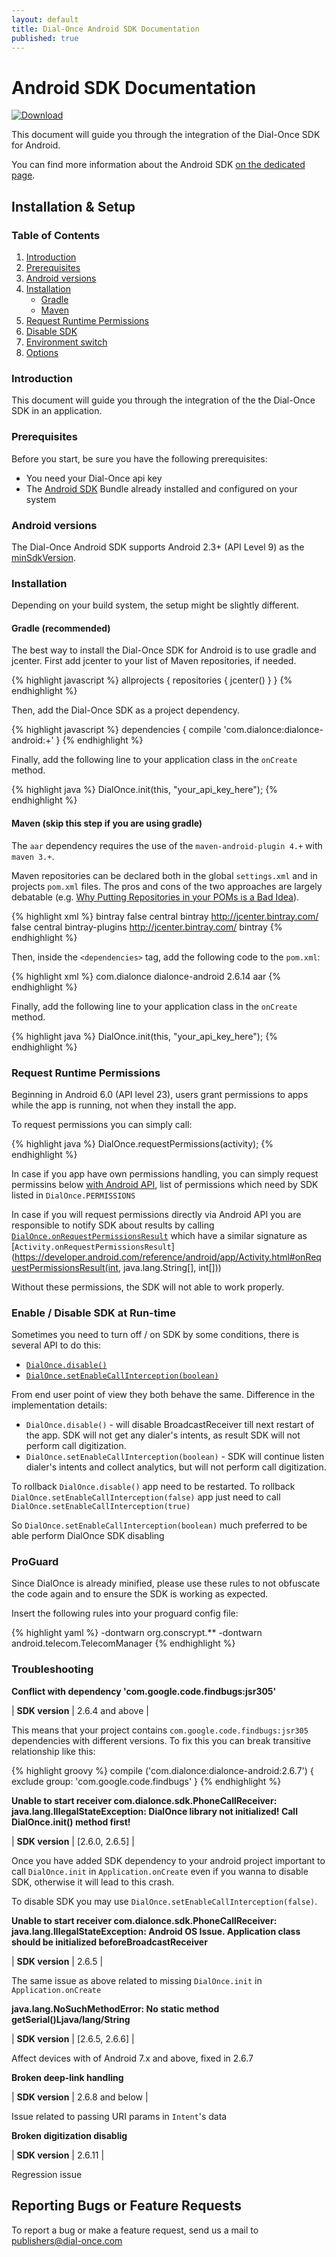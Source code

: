 ```yaml
---
layout: default
title: Dial-Once Android SDK Documentation
published: true
---
```


Android SDK Documentation
=========================

[![Download](https://api.bintray.com/packages/dialonce/maven/dialonce-android/images/download.svg) ](https://bintray.com/dialonce/maven/dialonce-android/_latestVersion)

This document will guide you through the integration of the Dial-Once SDK for Android.

You can find more information about the Android SDK [on the dedicated page](/android/specs).

Installation & Setup
--------------------

### Table of Contents

1.	[Introduction](#introduction)
2.	[Prerequisites](#prerequisites)
3.	[Android versions](#android-versions)
4.	[Installation](#installation)
	-	[Gradle](#gradle-recommanded)
	-	[Maven](#maven)
5.	[Request Runtime Permissions](#request-runtime-permissions)
6.	[Disable SDK](#enable--disable-sdk-at-run-time)
7.  [Environment switch](#environment-switch)
8.	[Options](#options)

### Introduction

This document will guide you through the integration of the the Dial-Once SDK in an application.

### Prerequisites

Before you start, be sure you have the following prerequisites:

-	You need your Dial-Once api key
-	The [Android SDK](http://developer.android.com/sdk/index.html) Bundle already installed and configured on your system

### Android versions

The Dial-Once Android SDK supports Android 2.3+ (API Level 9) as the [minSdkVersion](http://developer.android.com/guide/topics/manifest/uses-sdk-element.html#min).

### Installation

Depending on your build system, the setup might be slightly different.

#### Gradle (recommended)

The best way to install the Dial-Once SDK for Android is to use gradle and jcenter. First add jcenter to your list of Maven repositories, if needed.

{% highlight javascript %}
allprojects {
  repositories {
    jcenter()
  }
}
{% endhighlight %}

Then, add the Dial-Once SDK as a project dependency.

{% highlight javascript %}
dependencies {
  compile 'com.dialonce:dialonce-android:+'
}
{% endhighlight %}

Finally, add the following line to your application class in the `onCreate` method.

{% highlight java %}
DialOnce.init(this, "your_api_key_here");
{% endhighlight %}

#### Maven (skip this step if you are using gradle)

The `aar` dependency requires the use of the `maven-android-plugin 4.+` with `maven 3.+`.

Maven repositories can be declared both in the global `settings.xml` and in projects `pom.xml` files. The pros and cons of the two approaches are largely debatable (e.g. [Why Putting Repositories in your POMs is a Bad Idea](http://www.sonatype.com/people/2009/02/why-putting-repositories-in-your-poms-is-a-bad-idea/)).

{% highlight xml %}
<profiles>
  <profile>
    <id>bintray</id>
    <repositories>
      <repository>
        <snapshots>
          <enabled>false</enabled>
        </snapshots>
        <id>central</id>
        <name>bintray</name>
        <url>http://jcenter.bintray.com/</url>
      </repository>
    </repositories>
    <pluginRepositories>
      <pluginRepository>
        <snapshots>
          <enabled>false</enabled>
        </snapshots>
        <id>central</id>
        <name>bintray-plugins</name>
        <url>http://jcenter.bintray.com/</url>
      </pluginRepository>
    </pluginRepositories>
  </profile>
</profiles>
<activeProfiles>
  <activeProfile>bintray</activeProfile>
</activeProfiles>
{% endhighlight %}

Then, inside the `<dependencies>` tag, add the following code to the `pom.xml`:

{% highlight xml %}
<dependency>
  <groupId>com.dialonce</groupId>
  <artifactId>dialonce-android</artifactId>
  <version>2.6.14</version>
  <type>aar</type>
</dependency>
{% endhighlight %}

Finally, add the following line to your application class in the `onCreate` method.

{% highlight java %}
DialOnce.init(this, "your_api_key_here");
{% endhighlight %}

### Request Runtime Permissions

Beginning in Android 6.0 (API level 23), users grant permissions to apps while the app is running, not when they install the app.

To request permissions you can simply call:

{% highlight java %}
DialOnce.requestPermissions(activity);
{% endhighlight %}

In case if you app have own permissions handling, you can simply request permissins below [with Android API](https://developer.android.com/training/permissions/requesting.html), list of permissions which need by SDK listed in `DialOnce.PERMISSIONS`

In case if you will request permissions directly via Android API you are responsible to notify SDK about results by calling [`DialOnce.onRequestPermissionsResult`](/android/javadoc/) which have a similar signature as
[`Activity.onRequestPermissionsResult`](https://developer.android.com/reference/android/app/Activity.html#onRequestPermissionsResult(int, java.lang.String[], int[]))

Without these permissions, the SDK will not able to work properly.

### Enable / Disable SDK at Run-time

Sometimes you need to turn off / on SDK by some conditions, there is several API to do this:

 - [`DialOnce.disable()`](/android/javadoc/)
 - [`DialOnce.setEnableCallInterception(boolean)`](/android/javadoc/)

From end user point of view they both behave the same. Difference in the implementation details:

 - `DialOnce.disable()` - will disable BroadcastReceiver till next restart of the app. SDK will not get any dialer's intents, as result SDK will not perform call digitization.
 - `DialOnce.setEnableCallInterception(boolean)` - SDK will continue listen dialer's intents and collect analytics, but will not perform call digitization.

To rollback `DialOnce.disable()` app need to be restarted.
To rollback `DialOnce.setEnableCallInterception(false)` app just need to call `DialOnce.setEnableCallInterception(true)`

So `DialOnce.setEnableCallInterception(boolean)` much preferred to be able perform DialOnce SDK disabling

### ProGuard

Since DialOnce is already minified, please use these rules to not obfuscate the code again and to ensure the SDK is working as expected.

Insert the following rules into your proguard config file:

{% highlight yaml %}
-dontwarn org.conscrypt.**
-dontwarn android.telecom.TelecomManager
{% endhighlight %}

### Troubleshooting

__Conflict with dependency 'com.google.code.findbugs:jsr305'__<br>

| **SDK version** | 2.6.4 and above |

This means that your project contains `com.google.code.findbugs:jsr305` dependencies with different versions.
To fix this you can break transitive relationship like this:

{% highlight groovy %}
compile ('com.dialonce:dialonce-android:2.6.7') {
  exclude group: 'com.google.code.findbugs'
}
{% endhighlight %}

__Unable to start receiver com.dialonce.sdk.PhoneCallReceiver: java.lang.IllegalStateException: DialOnce library not initialized! Call DialOnce.init() method first!__<br>

| **SDK version** | [2.6.0, 2.6.5] |

Once you have added SDK dependency to your android project important to call `DialOnce.init` in `Application.onCreate` even if you wanna to disable SDK, otherwise it will lead to this crash.

To disable SDK you may use `DialOnce.setEnableCallInterception(false)`.

__Unable to start receiver com.dialonce.sdk.PhoneCallReceiver: java.lang.IllegalStateException: Android OS Issue. Application class should be initialized beforeBroadcastReceiver__<br>

| **SDK version** | 2.6.5 |

The same issue as above related to missing `DialOnce.init` in `Application.onCreate`

__java.lang.NoSuchMethodError: No static method getSerial()Ljava/lang/String__<br>

| **SDK version** | [2.6.5, 2.6.6] |

Affect devices with of Android 7.x and above, fixed in 2.6.7

__Broken deep-link handling__<br>

| **SDK version** | 2.6.8 and below |

Issue related to passing URI params in `Intent`'s data

__Broken digitization disablig__<br>

| **SDK version** | 2.6.11  |

Regression issue

Reporting Bugs or Feature Requests
----------------------------------

To report a bug or make a feature request, send us a mail to [publishers@dial-once.com](mailto:publishers@dial-once.com)
